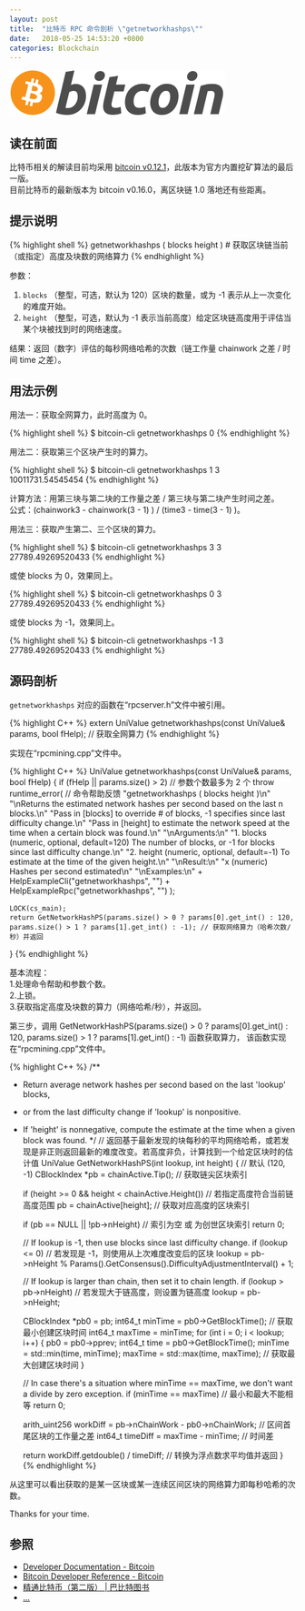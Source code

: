 ```yaml
---
layout: post
title:  "比特币 RPC 命令剖析 \"getnetworkhashps\""
date:   2018-05-25 14:53:20 +0800
categories: Blockchain
---
```

![bitcoin](/images/20180504/bitcoin.svg)

## 读在前面
比特币相关的解读目前均采用 [bitcoin v0.12.1](https://github.com/bitcoin/bitcoin/tree/v0.12.1)，此版本为官方内置挖矿算法的最后一版。<br>
目前比特币的最新版本为 bitcoin v0.16.0，离区块链 1.0 落地还有些距离。

## 提示说明

{% highlight shell %}
getnetworkhashps ( blocks height ) # 获取区块链当前（或指定）高度及块数的网络算力
{% endhighlight %}

参数：<br>
1. `blocks` （整型，可选，默认为 120）区块的数量，或为 -1 表示从上一次变化的难度开始。<br>
2. `height` （整型，可选，默认为 -1 表示当前高度）给定区块链高度用于评估当某个块被找到时的网络速度。

结果：返回（数字）评估的每秒网络哈希的次数（链工作量 chainwork 之差 / 时间 time 之差）。

## 用法示例

用法一：获取全网算力，此时高度为 0。

{% highlight shell %}
$ bitcoin-cli getnetworkhashps
0
{% endhighlight %}

用法二：获取第三个区块产生时的算力。

{% highlight shell %}
$ bitcoin-cli getnetworkhashps 1 3
10011731.54545454
{% endhighlight %}

计算方法：用第三块与第二块的工作量之差 / 第三块与第二块产生时间之差。<br>
公式：(chainwork3 - chainwork(3 - 1) ) / (time3 - time(3 - 1) )。

用法三：获取产生第二、三个区块的算力。

{% highlight shell %}
$ bitcoin-cli getnetworkhashps 3 3
27789.49269520433
{% endhighlight %}

或使 blocks 为 0，效果同上。

{% highlight shell %}
$ bitcoin-cli getnetworkhashps 0 3
27789.49269520433
{% endhighlight %}

或使 blocks 为 -1，效果同上。

{% highlight shell %}
$ bitcoin-cli getnetworkhashps -1 3
27789.49269520433
{% endhighlight %}

## 源码剖析
`getnetworkhashps` 对应的函数在“rpcserver.h”文件中被引用。

{% highlight C++ %}
extern UniValue getnetworkhashps(const UniValue& params, bool fHelp); // 获取全网算力
{% endhighlight %}

实现在“rpcmining.cpp”文件中。

{% highlight C++ %}
UniValue getnetworkhashps(const UniValue& params, bool fHelp)
{
    if (fHelp || params.size() > 2) // 参数个数最多为 2 个
        throw runtime_error( // 命令帮助反馈
            "getnetworkhashps ( blocks height )\n"
            "\nReturns the estimated network hashes per second based on the last n blocks.\n"
            "Pass in [blocks] to override # of blocks, -1 specifies since last difficulty change.\n"
            "Pass in [height] to estimate the network speed at the time when a certain block was found.\n"
            "\nArguments:\n"
            "1. blocks     (numeric, optional, default=120) The number of blocks, or -1 for blocks since last difficulty change.\n"
            "2. height     (numeric, optional, default=-1) To estimate at the time of the given height.\n"
            "\nResult:\n"
            "x             (numeric) Hashes per second estimated\n"
            "\nExamples:\n"
            + HelpExampleCli("getnetworkhashps", "")
            + HelpExampleRpc("getnetworkhashps", "")
       );

    LOCK(cs_main);
    return GetNetworkHashPS(params.size() > 0 ? params[0].get_int() : 120, params.size() > 1 ? params[1].get_int() : -1); // 获取网络算力（哈希次数/秒）并返回
}
{% endhighlight %}

基本流程：<br>
1.处理命令帮助和参数个数。<br>
2.上锁。<br>
3.获取指定高度及块数的算力（网络哈希/秒），并返回。

第三步，调用 GetNetworkHashPS(params.size() > 0 ? params[0].get_int() : 120, params.size() > 1 ? params[1].get_int() : -1) 函数获取算力，
该函数实现在“rpcmining.cpp”文件中。

{% highlight C++ %}
/**
 * Return average network hashes per second based on the last 'lookup' blocks,
 * or from the last difficulty change if 'lookup' is nonpositive.
 * If 'height' is nonnegative, compute the estimate at the time when a given block was found.
 */ // 返回基于最新发现的块每秒的平均网络哈希，或若发现是非正则返回最新的难度改变。若高度非负，计算找到一个给定区块时的估计值
UniValue GetNetworkHashPS(int lookup, int height) { // 默认 (120, -1)
    CBlockIndex *pb = chainActive.Tip(); // 获取链尖区块索引

    if (height >= 0 && height < chainActive.Height()) // 若指定高度符合当前链高度范围
        pb = chainActive[height]; // 获取对应高度的区块索引

    if (pb == NULL || !pb->nHeight) // 索引为空 或 为创世区块索引
        return 0;

    // If lookup is -1, then use blocks since last difficulty change.
    if (lookup <= 0) // 若发现是 -1，则使用从上次难度改变后的区块
        lookup = pb->nHeight % Params().GetConsensus().DifficultyAdjustmentInterval() + 1;

    // If lookup is larger than chain, then set it to chain length.
    if (lookup > pb->nHeight) // 若发现大于链高度，则设置为链高度
        lookup = pb->nHeight;

    CBlockIndex *pb0 = pb;
    int64_t minTime = pb0->GetBlockTime(); // 获取最小创建区块时间
    int64_t maxTime = minTime;
    for (int i = 0; i < lookup; i++) {
        pb0 = pb0->pprev;
        int64_t time = pb0->GetBlockTime();
        minTime = std::min(time, minTime);
        maxTime = std::max(time, maxTime); // 获取最大创建区块时间
    }

    // In case there's a situation where minTime == maxTime, we don't want a divide by zero exception.
    if (minTime == maxTime) // 最小和最大不能相等
        return 0;

    arith_uint256 workDiff = pb->nChainWork - pb0->nChainWork; // 区间首尾区块的工作量之差
    int64_t timeDiff = maxTime - minTime; // 时间差

    return workDiff.getdouble() / timeDiff; // 转换为浮点数求平均值并返回
}
{% endhighlight %}

从这里可以看出获取的是某一区块或某一连续区间区块的网络算力即每秒哈希的次数。

Thanks for your time.

## 参照
* [Developer Documentation - Bitcoin](https://bitcoin.org/en/developer-documentation)
* [Bitcoin Developer Reference - Bitcoin](https://bitcoin.org/en/developer-reference#getnetworkhashps)
* [精通比特币（第二版） \| 巴比特图书](http://book.8btc.com/masterbitcoin2cn)
* [...](https://github.com/mistydew/blockchain)
